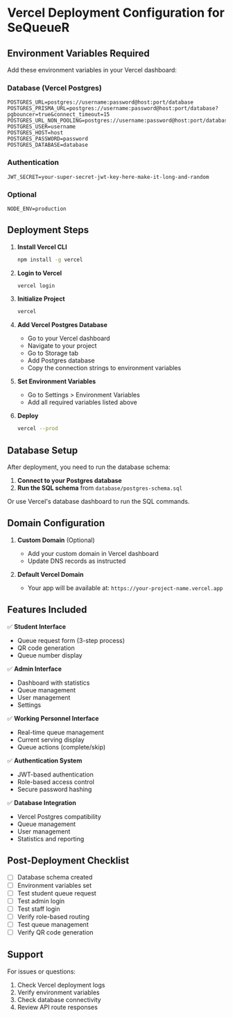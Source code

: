 # Vercel Deployment Configuration for SeQueueR

## Environment Variables Required

Add these environment variables in your Vercel dashboard:

### Database (Vercel Postgres)
```
POSTGRES_URL=postgres://username:password@host:port/database
POSTGRES_PRISMA_URL=postgres://username:password@host:port/database?pgbouncer=true&connect_timeout=15
POSTGRES_URL_NON_POOLING=postgres://username:password@host:port/database
POSTGRES_USER=username
POSTGRES_HOST=host
POSTGRES_PASSWORD=password
POSTGRES_DATABASE=database
```

### Authentication
```
JWT_SECRET=your-super-secret-jwt-key-here-make-it-long-and-random
```

### Optional
```
NODE_ENV=production
```

## Deployment Steps

1. **Install Vercel CLI**
   ```bash
   npm install -g vercel
   ```

2. **Login to Vercel**
   ```bash
   vercel login
   ```

3. **Initialize Project**
   ```bash
   vercel
   ```

4. **Add Vercel Postgres Database**
   - Go to your Vercel dashboard
   - Navigate to your project
   - Go to Storage tab
   - Add Postgres database
   - Copy the connection strings to environment variables

5. **Set Environment Variables**
   - Go to Settings > Environment Variables
   - Add all required variables listed above

6. **Deploy**
   ```bash
   vercel --prod
   ```

## Database Setup

After deployment, you need to run the database schema:

1. **Connect to your Postgres database**
2. **Run the SQL schema** from `database/postgres-schema.sql`

Or use Vercel's database dashboard to run the SQL commands.

## Domain Configuration

1. **Custom Domain** (Optional)
   - Add your custom domain in Vercel dashboard
   - Update DNS records as instructed

2. **Default Vercel Domain**
   - Your app will be available at: `https://your-project-name.vercel.app`

## Features Included

✅ **Student Interface**
- Queue request form (3-step process)
- QR code generation
- Queue number display

✅ **Admin Interface**
- Dashboard with statistics
- Queue management
- User management
- Settings

✅ **Working Personnel Interface**
- Real-time queue management
- Current serving display
- Queue actions (complete/skip)

✅ **Authentication System**
- JWT-based authentication
- Role-based access control
- Secure password hashing

✅ **Database Integration**
- Vercel Postgres compatibility
- Queue management
- User management
- Statistics and reporting

## Post-Deployment Checklist

- [ ] Database schema created
- [ ] Environment variables set
- [ ] Test student queue request
- [ ] Test admin login
- [ ] Test staff login
- [ ] Verify role-based routing
- [ ] Test queue management
- [ ] Verify QR code generation

## Support

For issues or questions:
1. Check Vercel deployment logs
2. Verify environment variables
3. Check database connectivity
4. Review API route responses
